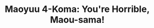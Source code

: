 --- 
title: "Maoyuu 4-Koma: You're Horrible, Maou-sama!"
publishdate: "2019-7-4T16:48:46+02:00"
src: "https://365manga.net/manga/maoyuu-4-koma-you-re-horrible-maou-sama"
image: "https://data.365manga.net/images/thumbnails/15838-maoyuu-4-koma-you-re-horrible-maou-sama.jpg"
description: ""
---